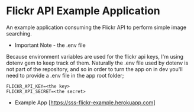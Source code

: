 Flickr API Example Application
==============================

An example application consuming the Flickr API to perform simple image searching.

* Important Note - the .env file

Because environment variables are used for the flickr api keys, I'm using dotenv gem to keep track of them. Naturally the .env file used by dotenv is not part of the repository, and so in order to turn the app on in dev you'll need to provide a .env file in the app root folder;

```
FLICKR_API_KEY=<the key>
FLICKR_API_SECRET=<the secret>
````

* Example App
[https://sss-flickr-example.herokuapp.com]

